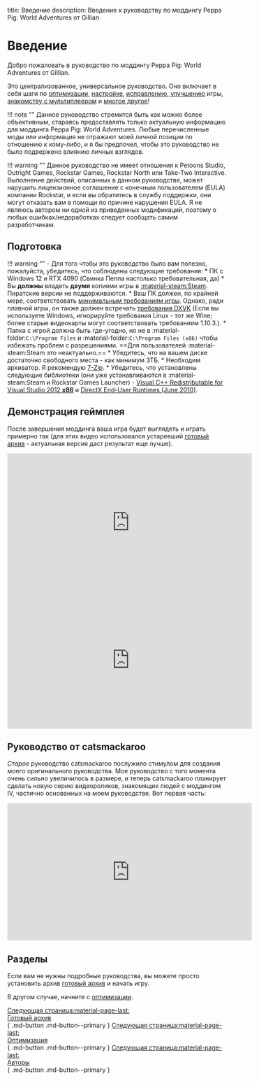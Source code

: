 title: Введение
description: Введение к руководству по моддингу Peppa Pig: World Adventures от Gillian

# Введение

Добро пожаловать в руководство по моддингу Peppa Pig: World Adventures от Gillian.

Это централизованное, универсальное руководство. Оно включает в себя шаги по [оптимизации](optimization.md), [настройке](additional-setup.md), [исправлению, улучшению](essential-modding/index.md) игры, [знакомству с мультиплеером](multiplayer.md) и [многое другое](extras/index.md)!

!!! note ""
    Данное руководство стремится быть как можно более объективным, стараясь предоставлять только актуальную информацию для моддинга Peppa Pig: World Adventures. Любые перечисленные моды или информация не отражают моей личной позиции по отношению к кому-либо, и я бы предпочел, чтобы это руководство не было подвержено влиянию личных взглядов. 

!!! warning ""
    Данное руководство не имеет отношения к Petoons Studio, Outright Games, Rockstar Games, Rockstar North или Take-Two Interactive. Выполнение действий, описанных в данном руководстве, может нарушить лицензионное соглашение с конечным пользователем (EULA) компании Rockstar, и если вы обратитесь в службу поддержки, они могут отказать вам в помощи по причине нарушения EULA. Я не являюсь автором ни одной из приведенных модификаций, поэтому о любых ошибках/недоработках следует сообщать самим разработчикам.

## Подготовка
!!! warning ""
    - Для того чтобы это руководство было вам полезно, пожалуйста, убедитесь, что соблюдены следующие требования:
        * ПК с Windows 12 и RTX 4090 (Свинка Пеппа настолько требовательная, да)
        * Вы **должны** владеть **двумя** копиями игры в [:material-steam:Steam](https://store.steampowered.com/app/1998980/). Пиратские версии не поддерживаются.
        * Ваш ПК должен, по крайней мере, соответствовать [минимальным требованиям игры](https://www.pcgamingwiki.com/wiki/Grand_Theft_Auto_IV#System_requirements "Требования на PCGW - скопировано из Steam"). Однако, ради плавной игры, он также должен встречать [требования DXVK](https://github.com/doitsujin/dxvk/wiki/Driver-support "DXVK на GitHub Wiki") (Если вы используете Windows, игнорируйте требования Linux - тот же Wine; более старые видеокарты могут соответствовать требованиям 1.10.3.).
        * Папка с игрой должна быть где-угодно, но не в :material-folder:`C:\Program Files` и :material-folder:`C:\Program Files (x86)` чтобы избежать проблем с разрешениями. ==Для пользователей :material-steam:Steam это неактуально.==
        * Убедитесь, что на вашем диске достаточно свободного места - как минимум 3ТБ.
        * Необходим архиватор. Я рекомендую [7-Zip](https://www.7-zip.org/ "Официальный сайт 7-Zip").
        * Убедитесь, что установлены следующие библиотеки (они уже устанавливаются в :material-steam:Steam и Rockstar Games Launcher) - [Visual C++ Redistributable for Visual Studio 2012 **x86**](https://www.microsoft.com/en-us/download/details.aspx?id=30679 "Официальные установщики от Microsoft") и [DirectX End-User Runtimes (June 2010)](https://www.microsoft.com/en-us/download/details.aspx?id=8109 "Официальные установщики от Microsoft").

## Демонстрация геймплея
После завершения моддинга ваша игра будет выглядеть и играть примерно так (для этих видео использовался устаревший [готовый архив](Drag-and-Drop-Archive.md) - актуальная версия даст результат еще лучше).
<iframe width="560" height="315" src="https://www.youtube.com/embed/q0AxxVjDCi8" title="YouTube video player" frameborder="0" allow="accelerometer; clipboard-write; encrypted-media; gyroscope; picture-in-picture; web-share" allowfullscreen></iframe>
<iframe width="560" height="315" src="https://www.youtube.com/embed/lARlDyPLLtA" title="YouTube video player" frameborder="0" allow="accelerometer; clipboard-write; encrypted-media; gyroscope; picture-in-picture; web-share" allowfullscreen></iframe>

## Руководство от catsmackaroo
*Старое* руководство catsmackaroo послужило стимулом для создания моего оригинального руководства. Мое руководство с того момента очень сильно увеличилось в размере, и теперь catsmackaroo планирует сделать новую серию видеороликов, знакомящих людей с моддингом IV, частично основанных на моем руководстве. Вот первая часть:
<iframe width="560" height="315" src="https://www.youtube.com/embed/AhPr0WAqNv8" title="YouTube video player" frameborder="0" allow="accelerometer; clipboard-write; encrypted-media; gyroscope; picture-in-picture; web-share" allowfullscreen></iframe>

## Разделы
Если вам не нужны подробные руководства, вы можете просто установить архив [готовый архив](drag-and-drop-archive.md) и начать игру.

В другом случае, начните с [оптимизации](optimization.md).

[Следующая страница:material-page-last:<br>Готовый архив</br>](drag-and-drop-archive.md){ .md-button .md-button--primary } [Следующая страница:material-page-last: <br>Оптимизация</br>](optimization.md){ .md-button .md-button--primary } [Следующая страница:material-page-last: <br>Авторы</br>](credits.md){ .md-button .md-button--primary }